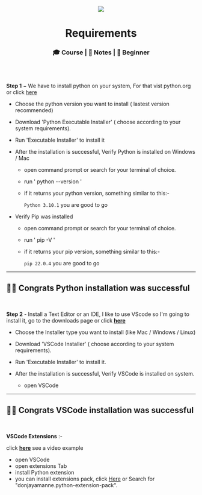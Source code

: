 <p align="center"> <img src="https://tse3.mm.bing.net/th/id/OIP.Xr6abZLviEiDazE2G1rwtAHaD4?pid=ImgDet&rs=1"> </p>

<h1 align="center"> Requirements </h1>
<h3 align="center">🎓 Course | 📝 Notes | 🔰 Beginner</h3>
<br><br>

**Step 1** − We have to install python on your system, For that vist python.org or click [here](https://www.python.org/downloads/)

-   Choose the python version you want to install ( lastest version recommended)

-   Download 'Python Executable Installer' ( choose according to your system requirements).

-   Run 'Executable Installer' to install it

-   After the installation is successful, Verify Python is installed on Windows / Mac

    -   open command prompt or search for your terminal of choice.

    -   run ' python --version '

    -   if it returns your python version, something similar to this:-

        `Python 3.10.1` you are good to go

-   Verify Pip was installed

    -   open command prompt or search for your terminal of choice.

    -   run ' pip -V '

    -   if it returns your pip version, something similar to this:-

        `pip 22.0.4` you are good to go

---

## 👏🏻 Congrats Python installation was successful

<br>

**Step 2** - Install a Text Editor or an IDE, I like to use VScode so I'm going to install it, go to the downloads page or click **[here](https://code.visualstudio.com/Download)**

-   Choose the Installer type you want to install (like Mac / Windows / Linux)

-   Download 'VSCode Installer' ( choose according to your system requirements).

-   Run 'Executable Installer' to install it.

-   After the installation is successful, Verify VSCode is installed on system.

    -   open VSCode

---

## 👏🏻 Congrats VSCode installation was successful

<br>

**VSCode Extensions** :-

click **[here](https://youtu.be/SKcZ3cwX8lA)** see a video example

-   open VSCode
-   open extensions Tab
-   install Python extension
-   you can install extensions pack, click [Here](https://marketplace.visualstudio.com/items?itemName=donjayamanne.python-extension-pack) or Search for "donjayamanne.python-extension-pack".
